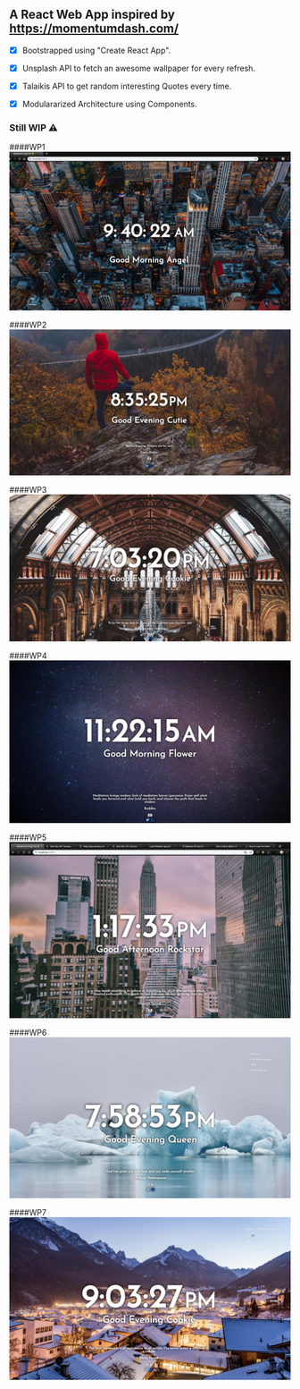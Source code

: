 ## A React Web App inspired by https://momentumdash.com/

- [x] Bootstrapped using "Create React App".
- [x] Unsplash API to fetch an awesome wallpaper for every refresh.
- [x] Talaikis API to get random interesting Quotes every time.
- [x] Modulararized Architecture using Components.


### Still WIP ⚠️

####WP1
![alt text](https://raw.githubusercontent.com/vale-c/momentum/master/JPEG/screenshot-1.jpg)

####WP2
![alt text](https://raw.githubusercontent.com/vale-c/momentum/master/JPEG/screenshot-2.jpg)

####WP3
![alt text](https://raw.githubusercontent.com/vale-c/momentum/master/JPEG/screenshot-3.jpg)

####WP4
![alt text](https://raw.githubusercontent.com/vale-c/momentum/master/JPEG/screenshot-4.jpg)

####WP5
![alt text](https://raw.githubusercontent.com/vale-c/momentum/master/JPEG/screenshot-5.jpg)

####WP6
![alt text](https://raw.githubusercontent.com/vale-c/momentum/master/JPEG/screenshot-6.jpg)

####WP7
![alt text](https://raw.githubusercontent.com/vale-c/momentum/master/JPEG/screenshot-7.jpg)

